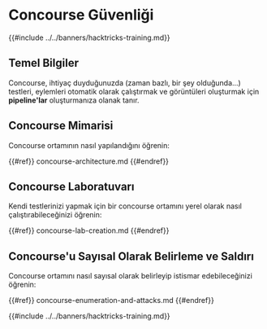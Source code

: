 # Concourse Güvenliği

{{#include ../../banners/hacktricks-training.md}}

## Temel Bilgiler

Concourse, ihtiyaç duyduğunuzda (zaman bazlı, bir şey olduğunda...) testleri, eylemleri otomatik olarak çalıştırmak ve görüntüleri oluşturmak için **pipeline'lar** oluşturmanıza olanak tanır.

## Concourse Mimarisi

Concourse ortamının nasıl yapılandığını öğrenin:

{{#ref}}
concourse-architecture.md
{{#endref}}

## Concourse Laboratuvarı

Kendi testlerinizi yapmak için bir concourse ortamını yerel olarak nasıl çalıştırabileceğinizi öğrenin:

{{#ref}}
concourse-lab-creation.md
{{#endref}}

## Concourse'u Sayısal Olarak Belirleme ve Saldırı

Concourse ortamını nasıl sayısal olarak belirleyip istismar edebileceğinizi öğrenin:

{{#ref}}
concourse-enumeration-and-attacks.md
{{#endref}}

{{#include ../../banners/hacktricks-training.md}}
